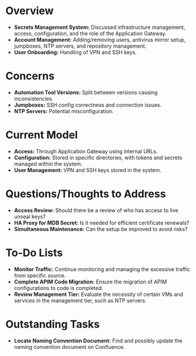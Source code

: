 # Overview
- **Secrets Management System:** Discussed infrastructure management, access, configuration, and the role of the Application Gateway.
- **Account Management:** Adding/removing users, antivirus mirror setup, jumpboxes, NTP servers, and repository management.
- **User Onboarding:** Handling of VPN and SSH keys.

# Concerns
- **Automation Tool Versions:** Split between versions causing inconsistencies.
- **Jumpboxes:** SSH config correctness and connection issues.
- **NTP Servers:** Potential misconfiguration.

# Current Model
- **Access:** Through Application Gateway using internal URLs.
- **Configuration:** Stored in specific directories, with tokens and secrets managed within the system.
- **User Management:** VPN and SSH keys stored in the system.

# Questions/Thoughts to Address
- **Access Review:** Should there be a review of who has access to live unseal keys?
- **HA Proxy for MDB Secret:** Is it needed for efficient certificate renewals?
- **Simultaneous Maintenance:** Can the setup be improved to avoid risks?

# To-Do Lists
- **Monitor Traffic:** Continue monitoring and managing the excessive traffic from specific source.
- **Complete APIM Code Migration:** Ensure the migration of APIM configurations to code is completed.
- **Review Management Tier:** Evaluate the necessity of certain VMs and services in the management tier, such as NTP servers.

# Outstanding Tasks
- **Locate Naming Convention Document:** Find and possibly update the naming convention document on Confluence.